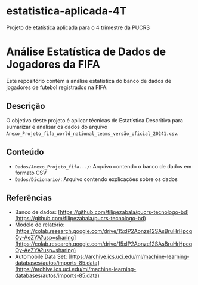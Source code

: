 # estatistica-aplicada-4T
Projeto de etatística aplicada para o 4 trimestre da PUCRS

# Análise Estatística de Dados de Jogadores da FIFA

Este repositório contém a análise estatística do banco de dados de jogadores de futebol registrados na FIFA.

## Descrição

O objetivo deste projeto é aplicar técnicas de Estatística Descritiva para sumarizar e analisar os dados do arquivo `Anexo_Projeto_fifa_world_national_teams_versão_oficial_20241.csv`.

## Conteúdo

* `Dados/Anexo_Projeto_fifa.../`: Arquivo contendo o banco de dados em formato CSV
* `Dados/Dicionario/`: Arquivo contendo explicações sobre os dados

## Referências

* Banco de dados: [https://github.com/filipezabala/pucrs-tecnologo-bd](https://github.com/filipezabala/pucrs-tecnologo-bd)
* Modelo de relatório: [https://colab.research.google.com/drive/15xlP2Aonze12SAsBruHrHpcqOy-AeZYA?usp=sharing](https://colab.research.google.com/drive/15xlP2Aonze12SAsBruHrHpcqOy-AeZYA?usp=sharing)
* Automobile Data Set: [https://archive.ics.uci.edu/ml/machine-learning-databases/autos/imports-85.data](https://archive.ics.uci.edu/ml/machine-learning-databases/autos/imports-85.data)
